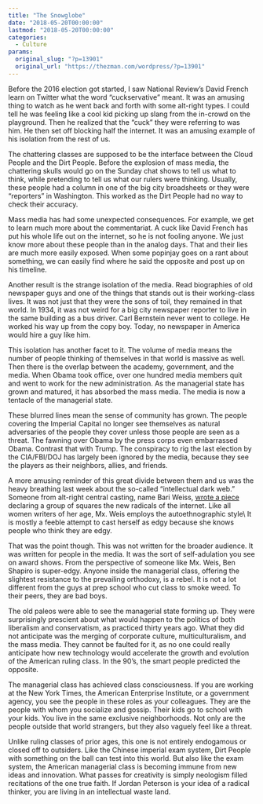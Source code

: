 ```yaml
---
title: "The Snowglobe"
date: "2018-05-20T00:00:00"
lastmod: "2018-05-20T00:00:00"
categories:
  - Culture
params:
  original_slug: "?p=13901"
  original_url: "https://thezman.com/wordpress/?p=13901"
---
```


Before the 2016 election got started, I saw National Review’s David
French learn on Twitter what the word “cuckservative” meant. It was an
amusing thing to watch as he went back and forth with some alt-right
types. I could tell he was feeling like a cool kid picking up slang from
the in-crowd on the playground. Then he realized that the “cuck” they
were referring to was him. He then set off blocking half the internet.
It was an amusing example of his isolation from the rest of us.

The chattering classes are supposed to be the interface between the
Cloud People and the Dirt People. Before the explosion of mass media,
the chattering skulls would go on the Sunday chat shows to tell us what
to think, while pretending to tell us what our rulers were thinking.
Usually, these people had a column in one of the big city broadsheets or
they were “reporters” in Washington. This worked as the Dirt People had
no way to check their accuracy.

Mass media has had some unexpected consequences. For example, we get to
learn much more about the commentariat. A cuck like David French has put
his whole life out on the internet, so he is not fooling anyone. We just
know more about these people than in the analog days. That and their
lies are much more easily exposed. When some popinjay goes on a rant
about something, we can easily find where he said the opposite and post
up on his timeline.

Another result is the strange isolation of the media. Read biographies
of old newspaper guys and one of the things that stands out is their
working-class lives. It was not just that they were the sons of toil,
they remained in that world. In 1934, it was not weird for a big city
newspaper reporter to live in the same building as a bus driver. Carl
Bernstein never went to college. He worked his way up from the copy boy.
Today, no newspaper in America would hire a guy like him.

This isolation has another facet to it. The volume of media means the
number of people thinking of themselves in that world is massive as
well. Then there is the overlap between the academy, government, and the
media. When Obama took office, over one hundred media members quit and
went to work for the new administration. As the managerial state has
grown and matured, it has absorbed the mass media. The media is now a
tentacle of the managerial state.

These blurred lines mean the sense of community has grown. The people
covering the Imperial Capital no longer see themselves as natural
adversaries of the people they cover unless those people are seen as a
threat. The fawning over Obama by the press corps even embarrassed
Obama. Contrast that with Trump. The conspiracy to rig the last election
by the CIA/FBI/DOJ has largely been ignored by the media, because they
see the players as their neighbors, allies, and friends.

A more amusing reminder of this great divide between them and us was the
heavy breathing last week about the so-called “intellectual dark web.”
Someone from alt-right central casting, name Bari Weiss, [wrote a
piece](https://www.nytimes.com/2018/05/08/opinion/intellectual-dark-web.html)
declaring a group of squares the new radicals of the internet. Like all
women writers of her age, Mx. Weis employs the autoethnographic style\\
It is mostly a feeble attempt to cast herself as edgy because she knows
people who think they are edgy.

That was the point though. This was not written for the broader
audience. It was written for people in the media. It was the sort of
self-adulation you see on award shows. From the perspective of someone
like Mx. Weis, Ben Shapiro is super-edgy. Anyone inside the managerial
class, offering the slightest resistance to the prevailing orthodoxy, is
a rebel. It is not a lot different from the guys at prep school who cut
class to smoke weed. To their peers, they are bad boys.

The old paleos were able to see the managerial state forming up. They
were surprisingly prescient about what would happen to the politics of
both liberalism and conservatism, as practiced thirty years ago. What
they did not anticipate was the merging of corporate culture,
multiculturalism, and the mass media. They cannot be faulted for it, as
no one could really anticipate how new technology would accelerate the
growth and evolution of the American ruling class. In the 90’s, the
smart people predicted the opposite.

The managerial class has achieved class consciousness. If you are
working at the New York Times, the American Enterprise Institute, or a
government agency, you see the people in these roles as your colleagues.
They are the people with whom you socialize and gossip. Their kids go to
school with your kids. You live in the same exclusive neighborhoods. Not
only are the people outside that world strangers, but they also vaguely
feel like a threat.

Unlike ruling classes of prior ages, this one is not entirely endogamous
or closed off to outsiders. Like the Chinese imperial exam system, Dirt
People with something on the ball can test into this world. But also
like the exam system, the American managerial class is becoming immune
from new ideas and innovation. What passes for creativity is simply
neologism filled recitations of the one true faith. If Jordan Peterson
is your idea of a radical thinker, you are living in an intellectual
waste land.

